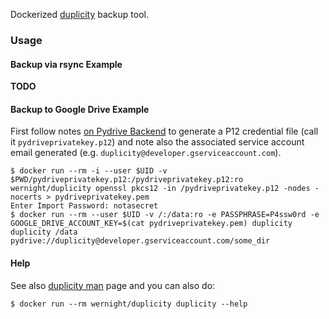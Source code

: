 Dockerized [duplicity](http://duplicity.nongnu.org/) backup tool.

### Usage

#### Backup via rsync Example

**TODO**

#### Backup to Google Drive Example

First follow notes [on Pydrive Backend](http://duplicity.nongnu.org/duplicity.1.html#sect20) to generate a P12 credential file (call it `pydriveprivatekey.p12`) and note also the associated service account email generated (e.g. `duplicity@developer.gserviceaccount.com`).

    $ docker run --rm -i --user $UID -v $PWD/pydriveprivatekey.p12:/pydriveprivatekey.p12:ro wernight/duplicity openssl pkcs12 -in /pydriveprivatekey.p12 -nodes -nocerts > pydriveprivatekey.pem
    Enter Import Password: notasecret
    $ docker run --rm --user $UID -v /:/data:ro -e PASSPHRASE=P4ssw0rd -e GOOGLE_DRIVE_ACCOUNT_KEY=$(cat pydriveprivatekey.pem) duplicity duplicity /data pydrive://duplicity@developer.gserviceaccount.com/some_dir

#### Help

See also [duplicity man](http://duplicity.nongnu.org/duplicity.1.html) page and you can also do:

    $ docker run --rm wernight/duplicity duplicity --help
